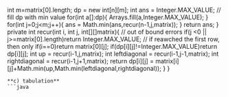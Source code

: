 int m=matrix[0].length;
dp = new int[n][m];
int ans = Integer.MAX_VALUE;
// fill dp with min value
for(int a[]:dp){
Arrays.fill(a,Integer.MAX_VALUE);
}
for(int j=0;j<m;j++){
ans = Math.min(ans,recur(n-1,j,matrix));
}
return ans;
}
private int recur(int i, int j, int[][]matrix){
// out of bound errors
if(j <0 || j>=matrix[0].length)return Integer.MAX_VALUE;
// if reawched the first row, then only
if(i==0)return matrix[0][j];
if(dp[i][j]!=Integer.MAX_VALUE)return dp[i][j];
int up = recur(i-1,j,matrix);
int leftdiagonal = recur(i-1,j-1,matrix);
int rightdiagonal = recur(i-1,j+1,matrix);
return dp[i][j] = matrix[i][j]+Math.min(up,Math.min(leftdiagonal,rightdiagonal));
}
}
```
**c) tabulation**
```java
​
```